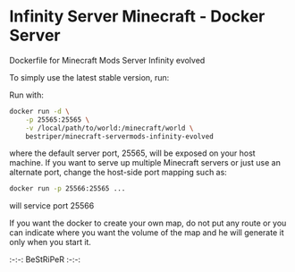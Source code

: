 Infinity Server Minecraft - Docker Server
==============================

Dockerfile for Minecraft Mods Server Infinity evolved

To simply use the latest stable version, run:

Run with:

```bash
docker run -d \
	-p 25565:25565 \
	-v /local/path/to/world:/minecraft/world \
	bestriper/minecraft-servermods-infinity-evolved
```
where the default server port, 25565, will be exposed on your host machine. If you want to serve up multiple Minecraft servers or just use an alternate port, change the host-side port mapping such as:

```bash
docker run -p 25566:25565 ...
```
will service port 25566

If you want the docker to create your own map, do not put any route or you can indicate where you want the volume of the map and he will generate it only when you start it.


:-:-: BeStRiPeR :-:-: